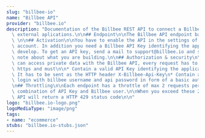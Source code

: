 ```yaml
---
slug: "billbee-io"
name: "Billbee API"
provider: "billbee.io"
description: "Documentation of the Billbee REST API to connect a Billbee account to\
  \ external aplications.\n\n## Endpoint\n\nThe Billbee API endpoint base url is https://api.billbee.io/api/v1\
  \ \n\n## Activation\n\nYou have to enable the API in the settings of your Billbee\
  \ account. In addition you need a Billbee API Key identifying the application you\
  \ develop. To get an API key, send a mail to support@billbee.io and send us a short\
  \ note about what you are building.\n\n## Authorization & security\n\nBecause you\
  \ can access private data with the Billbee API, every request has to be sent over\
  \ https and must\n\n* Contain a valid API Key identifying the application/developer.\
  \ It has to be sent as the HTTP header X-Billbee-Api-Key\n* Contain a valid user\
  \ login with billbee username and api password in form of a basic auth HTTP header\n\
  \n## Throttling\n\nEach endpoint has a throttle of max 2 requests per second per\
  \ combination of API Key and Billbee user.\n\nWhen you exceed these 2 calls, the\
  \ API will return a HTTP 429 status code\n\n"
logo: "billbee.io-logo.png"
logoMediaType: "image/png"
tags:
- name: "ecommerce"
stubs: "billbee.io-stubs.json"
---
```


